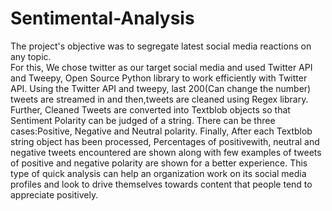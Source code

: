 # Sentimental-Analysis
The project's objective was to segregate latest social media reactions on any topic.  
For this, We chose twitter as our target social media and used Twitter API and Tweepy, Open Source Python library to work efficiently with Twitter API. 
Using the Twitter API and tweepy, last 200(Can change the number) tweets are streamed in and then,tweets are cleaned using Regex library.
Further, Cleaned Tweets are converted into Textblob objects so that Sentiment Polarity can be judged of a string. 
There can be three cases:Positive, Negative and Neutral polarity. Finally, After each Textblob string object has been processed, Percentages of positivewith, neutral and negative tweets encountered are shown along with few examples of tweets of positive and negative polarity are shown for a better experience. 
This type of quick analysis can help an organization work on its social media profiles and look to drive themselves towards content that people tend to appreciate positively.
